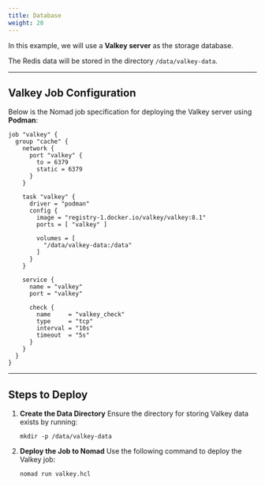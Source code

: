 ```yaml
---
title: Database
weight: 20
---
```


In this example, we will use a **Valkey server** as the storage database.

The Redis data will be stored in the directory `/data/valkey-data`.

---

## Valkey Job Configuration

Below is the Nomad job specification for deploying the Valkey server using **Podman**:

```hcl {filename="valkey.hcl"}
job "valkey" {
  group "cache" {
    network {
      port "valkey" {
        to = 6379
        static = 6379
      }
    }

    task "valkey" {
      driver = "podman"
      config {
        image = "registry-1.docker.io/valkey/valkey:8.1"
        ports = [ "valkey" ]

        volumes = [
          "/data/valkey-data:/data"
        ]
      }
    }

    service {
      name = "valkey"
      port = "valkey"

      check {
        name     = "valkey_check"
        type     = "tcp"
        interval = "10s"
        timeout  = "5s"
      }
    }
  }
}
```

---

## Steps to Deploy

1. **Create the Data Directory**
   Ensure the directory for storing Valkey data exists by running:

   ```shell
   mkdir -p /data/valkey-data
   ```

2. **Deploy the Job to Nomad**
   Use the following command to deploy the Valkey job:

   ```shell
   nomad run valkey.hcl
   ```
